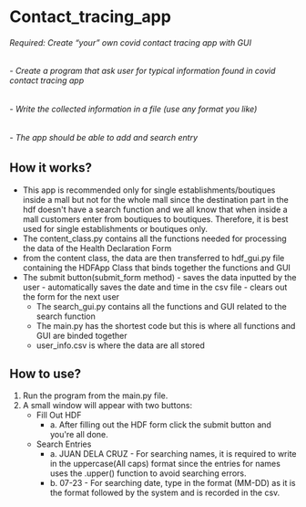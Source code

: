 # Contact_tracing_app
###### Required:  Create “your” own covid contact tracing app with GUI 
###### - Create a program that ask user for typical information found in covid contact tracing app
###### - Write the collected information in a file (use any format you like)
###### - The app should be able to add and search entry

## How it works?
- This app is recommended only for single establishments/boutiques inside a mall but not for the whole mall since the destination part in the hdf
doesn't have a search function and we all know that when inside a mall customers enter from boutiques to boutiques. Therefore, it is best used for single establishments or boutiques only.
- The content_class.py contains all the functions needed for processing the data of the Health Declaration Form
- from the content class, the data are then transferred to hdf_gui.py file containing the HDFApp Class that binds together the functions and GUI
- The submit button(submit_form method)
          - saves the data inputted by the user
          - automatically saves the date and time in the csv file
          - clears out the form for the next user
  - The search_gui.py contains all the functions and GUI related to the search function 
  - The main.py has the shortest code but this is where all functions and GUI are binded together
  - user_info.csv is where the data are all stored

## How to use?
1. Run the program from the main.py file.
2. A small window will appear with two buttons:
     - Fill Out HDF
         - a. After filling out the HDF form click the submit button and you're all done.
     - Search Entries
         - a. JUAN DELA CRUZ - For searching names, it is required to write in the uppercase(All caps) format since the entries for names uses the .upper() function to avoid searching errors.
         - b. 07-23 - For searching date, type in the format (MM-DD) as it is the format followed by the system and is recorded in the csv.
                
